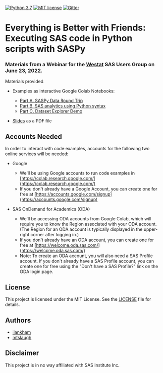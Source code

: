 [![Python 3.7](https://img.shields.io/badge/python-3.7-brightgreen.svg)](#prerequisites)  [![MIT license](https://img.shields.io/badge/License-MIT-blue.svg)](LICENSE)  [![Gitter](https://img.shields.io/gitter/room/saspy-bffs/community.svg?color=777777)](https://gitter.im/saspy-bffs/community)


# Everything is Better with Friends: Executing SAS code in Python scripts with SASPy



### Materials from a Webinar for the [Westat](https://www.westat.com/) SAS Users Group on June 23, 2022.

Materials provided:
  - Examples as interactive Google Colab Notebooks:
    - [Part A. SASPy Data Round Trip](https://colab.research.google.com/drive/1pdtAVy5S9RntKje-LTbX8e2G85tutMKz#offline=true&sandboxMode=true)
    - [Part B. SAS analytics using Python syntax](https://colab.research.google.com/drive/1O5nhWmlLESkzvMJNdrZlHmxUW_OcBpWB#offline=true&sandboxMode=true)
    - [Part C. Dataset Explorer Demo](https://github.com/saspy-bffs/dataset-explorer)

  - [Slides](slides/Slides-Westat_20220623_Webinar-Everything_Is_Better_With_Friends) as a PDF file


## Accounts Needed

In order to interact with code examples, accounts for the following two online services will be needed:

- Google
  - We'll be using Google accounts to run code examples in [https://colab.research.google.com/](https://colab.research.google.com/)
  - If you don't already have a Google Account, you can create one for free at [https://accounts.google.com/signup](https://accounts.google.com/signup) 

- SAS OnDemand for Academics (ODA)
  - We'll be accessing ODA accounts from Google Colab, which will require you to know the Region associated with your ODA account. (The Region for an ODA account is typically displayed in the upper-right corner after logging in.)
  - If you don't already have an ODA account, you can create one for free at [https://welcome.oda.sas.com/](https://welcome.oda.sas.com/)
  - Note: To create an ODA account, you will also need a SAS Profile account. If you don't already have a SAS Profile account, you can create one for free using the "Don't have a SAS Profile?" link on the ODA login page.


## License
This project is licensed under the MIT License. See the [LICENSE](LICENSE) file for details.


## Authors
* [ilankham](https://github.com/ilankham)
* [mtslaugh](https://github.com/mtslaugh)


## Disclaimer

This project is in no way affiliated with SAS Institute Inc.

